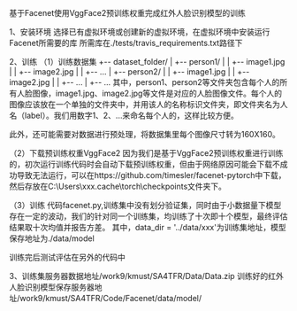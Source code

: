 基于Facenet使用VggFace2预训练权重完成红外人脸识别模型的训练

1、安装环境
选择已有虚拟环境或创建新的虚拟环境，在虚拟环境中安装运行Facenet所需要的库
所需库在./tests/travis_requirements.txt路径下

2、训练
（1）训练数据集
    +-- dataset_folder/
    |   +-- person1/
    |   |   +-- image1.jpg
    |   |   +-- image2.jpg
    |   |   +-- ...
    |   +-- person2/
    |   |   +-- image1.jpg
    |   |   +-- image2.jpg
    |   |   +-- ...
    |   +-- ...
其中，person1、person2等文件夹包含每个人的所有人脸图像，image1.jpg、image2.jpg等文件是对应的人脸图像文件。每个人的图像应该放在一个单独的文件夹中，并用该人的名称标识文件夹，即文件夹名为人名（label）。我们用数字1、2、...来命名每个人的，这样比较方便。

此外，还可能需要对数据进行预处理，将数据集里每个图像尺寸转为160X160。

（2）下载预训练权重VggFace2
因为我们是基于VggFace2预训练权重进行训练的，初次运行训练代码时会自动下载预训练权重，但由于网络原因可能会下载不成功导致无法运行，可以在https://github.com/timesler/facenet-pytorch中下载，然后存放在C:\Users\xxx\.cache\torch\checkpoints文件夹下。

（3）训练
代码facenet.py,训练集中没有划分验证集，同时由于小数据量下模型存在一定的波动，我们的针对同一个训练集，均训练了十次即十个模型，最终评估结果取十次均值并报告方差。
其中，data_dir = '../data/xxx'为训练集地址，模型保存地址为./data/model

训练完后测试评估在另外的代码中

3、训练集服务器数据地址/work9/kmust/SA4TFR/Data/Data.zip
   训练好的红外人脸识别模型保存服务器地址/work9/kmust/SA4TFR/Code/Facenet/data/model/

